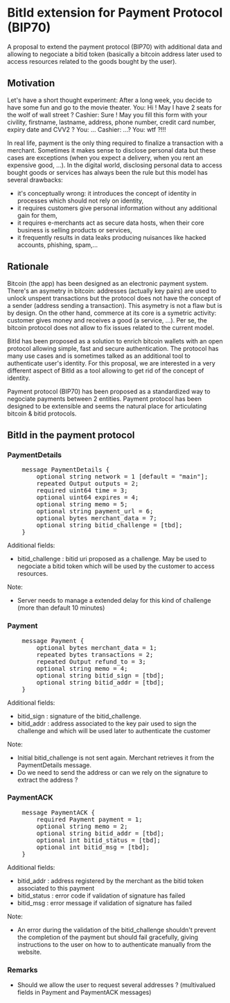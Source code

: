 # BitId extension for Payment Protocol (BIP70)

A proposal to extend the payment protocol (BIP70) with additional data and allowing to negociate a bitid token (basically a bitcoin address later used to access resources related to the goods bought by the user).


## Motivation

Let's have a short thought experiment: After a long week, you decide to have some fun and go to the movie theater.
You: Hi ! May I have 2 seats for the wolf of wall street ?
Cashier: Sure ! May you fill this form with your civility, firstname, lastname, address, phone number, credit card number, expiry date and CVV2 ?
You: ...
Cashier: ...?
You: wtf ?!!!

In real life, payment is the only thing required to finalize a transaction with a merchant. Sometimes it makes sense to disclose personal data but these cases are exceptions (when you expect a delivery, when you rent an expensive good, ...). In the digital world, disclosing personal data to access bought goods or services has always been the rule but this model has several drawbacks:
- it's conceptually wrong: it introduces the concept of identity in processes which should not rely on identity,
- it requires customers give personal information without any additional gain for them,
- it requires e-merchants act as secure data hosts, when their core business is selling products or services, 
- it frequently results in data leaks producing nuisances like hacked accounts, phishing, spam,...


## Rationale

Bitcoin (the app) has been designed as an electronic payment system. There's an asymetry in bitcoin: addresses (actually key pairs) are used to unlock unspent transactions but the protocol does not have the concept of a sender (address sending a transaction). This asymetry is not a flaw but is by design. On the other hand, commerce at its core is a symetric activity: customer gives money and receives a good (a service, ...). Per se, the bitcoin protocol does not allow to fix issues related to the current model.

BitId has been proposed as a solution to enrich bitcoin wallets with an open protocol allowing simple, fast and secure authentication. 
The protocol has many use cases and is sometimes talked as an additional tool to authenticate user's identity. For this proposal, we are interested in a very different aspect of BitId as a tool allowing to get rid of the concept of identity. 

Payment protocol (BIP70) has been proposed as a standardized way to negociate payments between 2 entities. Payment protocol has been designed to be extensible and seems the natural place for articulating bitcoin & bitid protocols.


## BitId in the payment protocol

### PaymentDetails 

<pre>
    message PaymentDetails {
        optional string network = 1 [default = "main"];
        repeated Output outputs = 2;
        required uint64 time = 3;
        optional uint64 expires = 4;
        optional string memo = 5;
        optional string payment_url = 6;
        optional bytes merchant_data = 7;
        optional string bitid_challenge = [tbd];
    }
</pre>

Additional fields:
- bitid_challenge : bitid uri proposed as a challenge. May be used to negociate a bitid token which will be used by the customer to access resources. 

Note: 
- Server needs to manage a extended delay for this kind of challenge (more than default 10 minutes)


### Payment

<pre>
    message Payment {
        optional bytes merchant_data = 1;
        repeated bytes transactions = 2;
        repeated Output refund_to = 3;
        optional string memo = 4;
        optional string bitid_sign = [tbd];
        optional string bitid_addr = [tbd];
    }
</pre>

Additional fields:
- bitid_sign : signature of the bitid_challenge.
- bitid_addr : address associated to the key pair used to sign the challenge and which will be used later to authenticate the customer

Note:
- Initial bitid_challenge is not sent again. Merchant retrieves it from the PaymentDetails message.
- Do we need to send the address or can we rely on the signature to extract the address ?


### PaymentACK

<pre>
    message PaymentACK {
        required Payment payment = 1;
        optional string memo = 2;
        optional string bitid_addr = [tbd];
        optional int bitid_status = [tbd];
        optional int bitid_msg = [tbd];
    }
</pre>

Additional fields:
- bitid_addr : address registered by the merchant as the bitid token associated to this payment
- bitid_status : error code if validation of signature has failed
- bitid_msg : error message if validation of signature has failed

Note:
- An error during the validation of the bitid_challenge shouldn't prevent the completion of the payment but should fail gracefully, giving instructions to the user on how to to authenticate manually from the website. 


### Remarks

- Should we allow the user to request several addresses ? (multivalued fields in Payment and PaymentACK messages)